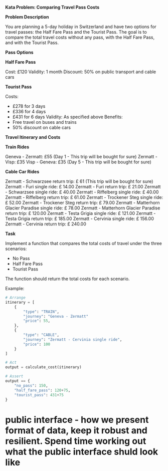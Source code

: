 **Kata Problem: __Comparing Travel Pass Costs__**

**Problem Description**

You are planning a 5-day holiday in Switzerland and have two options for travel passes: the Half Fare Pass and the Tourist Pass. The goal is to compare the total travel costs without any pass, with the Half Fare Pass, and with the Tourist Pass.

**Pass Options**

__Half Fare Pass__

Cost: £120
Validity: 1 month
Discount: 50% on public transport and cable cars

__Tourist Pass__

Costs:
- £278 for 3 days
- £336 for 4 days
- £431 for 6 days
Validity: As specified above
Benefits:
- Free travel on buses and trains
- 50% discount on cable cars

**Travel Itinerary and Costs**

__Train Rides__

Geneva - Zermatt: £55 (Day 1 - This trip will be bought for sure)
Zermatt - Visp: £35
Visp - Geneva: £35 (Day 5 - This trip will be bought for sure)

__Cable Car Rides__

Zermatt - Schwarzsee return trip: £ 61 (This trip will be bought for sure)
Zermatt - Furi single ride: £ 14.00
Zermatt - Furi return trip: £ 21.00
Zermatt - Schwarzsee single ride: £ 40.00
Zermatt - Riffelberg single ride: £ 40.00
Zermatt - Riffelberg return trip: £ 61.00
Zermatt - Trockener Steg single ride: £ 52.00
Zermatt - Trockener Steg return trip: £ 79.00
Zermatt - Matterhorn Glacier Paradise single ride: £ 78.00
Zermatt - Matterhorn Glacier Paradise return trip: £ 120.00
Zermatt - Testa Grigia single ride: £ 121.00
Zermatt - Testa Grigia return trip: £ 185.00
Zermatt - Cervinia single ride: £ 156.00
Zermatt - Cervinia return trip: £ 240.00


**Task**

Implement a function that compares the total costs of travel under the three scenarios:

- No Pass
- Half Fare Pass
- Tourist Pass

The function should return the total costs for each scenario.


Example:

```python
# Arrange
itinerary = [
    {
        "type": "TRAIN",
        "journey": "Geneva - Zermatt"
        "price": 55,
    },
    {
        "type": "CABLE",
        "journey": "Zermatt - Cervinia single ride",
        "price": 100
    }
]

# Act
output = calculate_cost(itinerary)

# Assert
output == {
    "no_pass": 150,
    "half_fare_pass": 120+75,
    "tourist_pass": 431+75
}
```

# public interface - how we present format of data, keep it robust and resilient. Spend time working out what the public interface shuld look like
